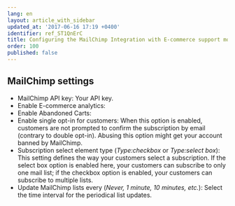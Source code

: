 ```yaml
---
lang: en
layout: article_with_sidebar
updated_at: '2017-06-16 17:19 +0400'
identifier: ref_ST1QnErC
title: Configuring the MailChimp Integration with E-commerce support module
order: 100
published: false
---
```

## MailChimp settings

* MailChimp API key: Your API key. 
* Enable E-commerce analytics:
* Enable Abandoned Carts:
* Enable single opt-in for customers: When this option is enabled, customers are not prompted to confirm the subscription by email (contrary to double opt-in). Abusing this option might get your account banned by MailChimp.
* Subscription select element type (_Type:checkbox_ or _Type:select box_): This setting defines the way your customers select a subscription. If the select box option is enabled here, your customers can subscribe to only one mail list; if the checkbox option is enabled, your customers can subscribe to multiple lists.
* Update MailChimp lists every (_Never, 1 minute, 10 minutes, etc._): Select the time interval for the periodical list updates.
